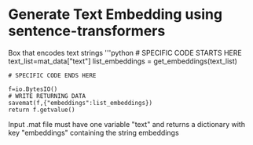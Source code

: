 # Generate Text Embedding using sentence-transformers

Box that encodes text strings 
'''python
    # SPECIFIC CODE STARTS HERE
    text_list=mat_data["text"]
    list_embeddings = get_embeddings(text_list)

    # SPECIFIC CODE ENDS HERE

    f=io.BytesIO()
    # WRITE RETURNING DATA
    savemat(f,{"embeddings":list_embeddings})
    return f.getvalue()

Input .mat file must have one variable "text" and returns a dictionary with key "embeddings" containing the string embeddings
